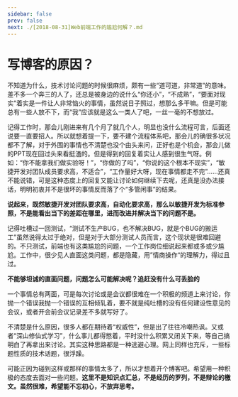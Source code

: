 ```yaml
---
sidebar: false
prev: false
next: ./[2018-08-31]Web前端工作的尴尬何解？.md
---
```

# 写博客的原因？<Badge text="原创"/>

不知道为什么，技术讨论问题的时候很麻烦，颇有一些“道可道，非常道”的意味。差不多一个奔三的人了，还总是被身边的说什么“你还小”，“不成熟”，“要面对现实”着实是一件让人非常恼火的事情，虽然说日子照过，想那么多干嘛。但是可能总有一些人放不下，而“我”应该就是这么一类人了吧，一丝一毫的不想放过。

记得工作时，那会儿刚进来有几个月了就几个人，明显也没什么流程可言，后面还说要一直要招人。所以就想着提一下，要不建个流程体系吧，那会儿的确很多状况都不了解，对于外围的事情也不清楚也没个由头来问，正好也是个机会，那会儿做的PPT现在回过头来看挺渣的。但是得到的回复着实让人感到很生气呀。例如：“你不能拿我们做实验呀！”，“你做的了吗”，“你说的这个根本不现实”，“敏捷开发对团队成员要求高，不适合”，“工作量好大呀，现在事情都走不完”……还真不能说错，可是这种态度上的回复又能让讨论如何继续下去呢，还真是没办法接话，明明初衷并不是很坏的事情反而落了个“多管闲事”的结果。

**说起来，既然敏捷开发对团队要求高，自动化要求高，那么以敏捷开发为标准参照，不是能看出当下的差距在哪里，进而改进并解决当下的问题不是。**

记得吐槽过一回测试，“测试不生产BUG，也不解决BUG，就是个BUG的搬运工”虽然说得太过于绝对，但是对于大部分测试人员而言，这个现状是很难回避的。不只测试，前端也有这类尴尬的问题，一个工作岗位细说起来都或多或少尴尬。工作中，很少见人直面这类问题，都是隐藏，用”情商操作“的理解力，得过且过。

**不能够坦诚的直面问题，问题怎么可能解决呢？追赶没有什么可丢脸的**

一个事情总有两面，可是每次讨论或是会议都很难在一个积极的频道上来讨论，你抛一个错误我抛一个错误的互相倾轧着，要不就是纯吐槽的没有任何建设性意见的会议，或者开会前会议记录差不多就写好了。

不清楚是什么原因，很多人都在期待着“权威性”，但是出了往往冷嘲热讽。又或者“深山修仙式学习”，什么事儿都得憋着，平时没什么积累又闭关下来，等自己搞明白了再拿出来讨论。其实这种思路都是一种逃避心理。网上同样也充斥，一些标题性质的技术话题，很浮躁。

可能正因为碰到这样或那样的事情太多了，所以才想着开个博客吧。希望用一种积极的态度去面对一些问题。**这里不是知识点汇总，不是经历的罗列，不是辩论的檄文。虽然很难，希望能不忘初心，不放弃思考。**
